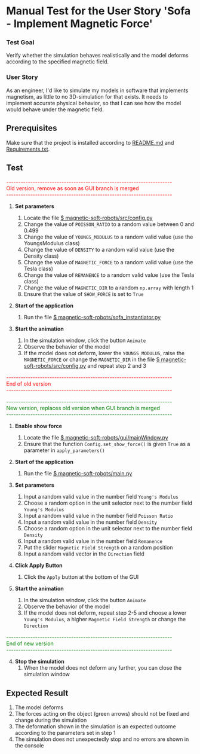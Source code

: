 # Manual Test for the User Story 'Sofa - Implement Magnetic Force'

### Test Goal
Verify whether the simulation behaves realistically and the model deforms according to the specified magnetic field.

### User Story
As an engineer, I'd like to simulate my models in software that implements magnetism, as little to no 3D-simulation for that exists. It needs to implement accurate physical behavior, so that I can see how the model would behave under the magnetic field.

## Prerequisites
Make sure that the project is installed according to [README.md]() and [Requirements.txt]().

## Test
<span style='color:red'> ---------------------------------------------------------------------\
<span style='color:red'> Old version, remove as soon as GUI branch is merged\
<span style='color:red'> ---------------------------------------------------------------------

1. **Set parameters**
    1. Locate the file [$ magnetic-soft-robots/src/config.py](../../src/config.py)
    2. Change the value of `POISSON_RATIO` to a random value between 0 and 0.499
    3. Change the value of `YOUNGS_MODULUS` to a random valid value (use the YoungsModulus class)
    4. Change the value of `DENSITY` to a random valid value (use the Density class)
    5. Change the value of `MAGNETIC_FORCE` to a random valid value (use the Tesla class)
    6. Change the value of `REMANENCE` to a random valid value (use the Tesla class)
    7. Change the value of `MAGNETIC_DIR` to a random `np.array` with length 1
    8. Ensure that the value of `SHOW_FORCE` is set to `True`

2. **Start of the application**
    1. Run the file [$ magnetic-soft-robots/sofa_instantiator.py](../../sofa_instantiator.py)

3. **Start the animation**
    1. In the simulation window, click the button `Animate`
    2. Observe the behavior of the model
    3. If the model does not deform, lower the `YOUNGS_MODULUS`, raise the `MAGNETIC_FORCE` or change the `MAGNETIC_DIR` in the file [$ magnetic-soft-robots/src/config.py](../../src/config.py) and repeat step 2 and 3

<span style='color:red'> ---------------------------------------------------------------------\
<span style='color:red'> End of old version\
<span style='color:red'> ---------------------------------------------------------------------

<span style='color:green'> ---------------------------------------------------------------------\
<span style='color:green'> New version, replaces old version when GUI branch is merged\
<span style='color:green'> ---------------------------------------------------------------------

1. **Enable show force**
    1. Locate the file [$ magnetic-soft-robots/gui/mainWindow.py](../../gui/mainWindow.py)
    2. Ensure that the function `Config.set_show_force()` is given `True` as a parameter in `apply_parameters()`

2. **Start of the application**
    1. Run the file [$ magnetic-soft-robots/main.py](../../main.py)

3. **Set parameters**
    1. Input a random valid value in the number field `Young's Modulus`
    2. Choose a random option in the unit selector next to the number field `Young's Modulus`
    3. Input a random valid value in the number field `Poisson Ratio`
    4. Input a random valid value in the number field `Density`
    5. Choose a random option in the unit selector next to the number field `Density`
    6. Input a random valid value in the number field `Remanence`
    7. Put the slider `Magnetic Field Strength` on a random position
    8. Input a random valid vector in the `Direction` field 

4. **Click Apply Button**
    1. Click the `Apply` button at the bottom of the GUI

5. **Start the animation**
    1. In the simulation window, click the button `Animate`
    2. Observe the behavior of the model
    3. If the model does not deform, repeat step 2-5 and choose a lower `Young's Modulus`, a higher `Magnetic Field Strength` or change the `Direction`

<span style='color:green'> ---------------------------------------------------------------------\
<span style='color:green'> End of new version\
<span style='color:green'> ---------------------------------------------------------------------

4. **Stop the simulation**
    1. When the model does not deform any further, you can close the simulation window

## Expected Result

1. The model deforms
2. The forces acting on the object (green arrows) should not be fixed and change during the simulation
3. The deformation shown in the simulation is an expected outcome according to the parameters set in step 1
4. The simulation does not unexpectedly stop and no errors are shown in the console
